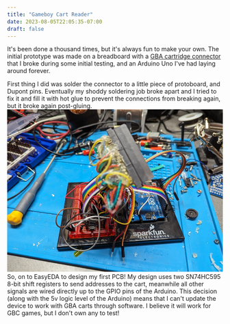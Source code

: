 ```yaml
---
title: "Gameboy Cart Reader"
date: 2023-08-05T22:05:35-07:00
draft: false
---
```

It's been done a thousand times, but it's always fun to make your own. 
The initial prototype was made on a breadboard with a [GBA cartridge connector](https://www.aliexpress.com/item/1005005016059093.html?spm=a2g0o.order_list.order_list_main.12.20411802sRNJEO) that I broke during some initial testing, and an Arduino Uno I've had laying around forever. 

First thing I did was solder the connector to a little piece of protoboard, and Dupont pins. Eventually my shoddy soldering job broke apart and I tried to fix it and fill it with hot glue to prevent the connections from breaking again, but it broke again post-gluing.
![Prototype](PXL_20230805_214940704.MP.jpg)
So, on to EasyEDA to design my first PCB! My design uses two SN74HC595 8-bit shift registers to send addresses to the cart, meanwhile all other signals are wired directly up to the GPIO pins of the Arduino. This decision (along with the 5v logic level of the Arduino) means that I can't update the device to work with GBA carts through software. I believe it will work for GBC games, but I don't own any to test!
